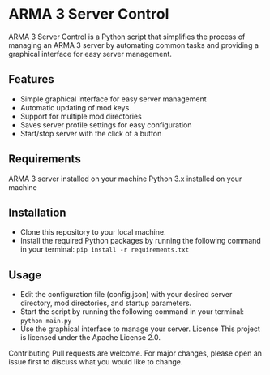 # ARMA 3 Server Control
ARMA 3 Server Control is a Python script that simplifies the process of managing an ARMA 3 server by automating common tasks and providing a graphical interface for easy server management.

## Features
- Simple graphical interface for easy server management
- Automatic updating of mod keys
- Support for multiple mod directories
- Saves server profile settings for easy configuration
- Start/stop server with the click of a button
## Requirements
ARMA 3 server installed on your machine
Python 3.x installed on your machine
## Installation
- Clone this repository to your local machine.
- Install the required Python packages by running the following command in your terminal: `pip install -r requirements.txt`
## Usage
- Edit the configuration file (config.json) with your desired server directory, mod directories, and startup parameters.
- Start the script by running the following command in your terminal: `python main.py`
- Use the graphical interface to manage your server.
License
This project is licensed under the Apache License 2.0.

Contributing
Pull requests are welcome. For major changes, please open an issue first to discuss what you would like to change.

